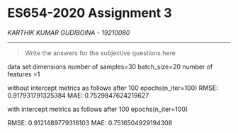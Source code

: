 # ES654-2020 Assignment 3

*KARTHIK KUMAR GUDIBOINA* - *19210080*

------

> Write the answers for the subjective questions here



data set dimensions
number of samples=30
batch_size=20
number of features =1

without intercept metrics as follows after 100 epochs(n_iter=100)
RMSE:  0.917931791325384
MAE:  0.7529847624219627

with intercept metrics as follows after 100 epochs(n_iter=100)

RMSE:  0.9121489779316103
MAE:  0.7516504929194308

